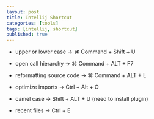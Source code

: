 ```yaml
---
layout: post
title: Intellij Shortcut
categories: [tools]
tags: [intellij, shortcut]
published: true
---
```


- upper or lower case -> ⌘ Command + Shift + U

- open call hierarchy -> ⌘ Command + ALT + F7

- reformatting source code -> ⌘ Command + ALT + L

- optimize imports -> Ctrl + Alt + O

- camel case -> Shift + ALT + U (need to install plugin)

- recent files -> Ctrl + E
